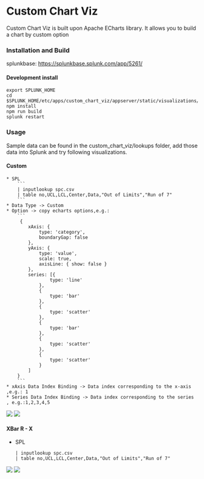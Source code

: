 # Custom Chart Viz
Custom Chart Viz is built upon Apache ECharts library. It allows you to build a chart by custom option

### Installation and Build
splunkbase:   https://splunkbase.splunk.com/app/5261/

#### Development install
```
export SPLUNK_HOME
cd $SPLUNK_HOME/etc/apps/custom_chart_viz/appserver/static/visualizations/custom_chart_viz
npm install
npm run build
splunk restart
```


### Usage
Sample data can be found in the custom_chart_viz/lookups folder, add those data into Splunk and try following visualizations.


#### Custom
    * SPL
        ```
        | inputlookup spc.csv
        | table no,UCL,LCL,Center,Data,"Out of Limits","Run of 7"
        ```
    * Data Type -> Custom
    * Option -> copy echarts options,e.g.:
        ```
         {  
            xAxis: {
                type: 'category',
                boundaryGap: false
            }, 
            yAxis: {
                type: 'value',
                scale: true,
                axisLine: { show: false }
            },
            series: [{ 
                    type: 'line'
                },
                { 
                    type: 'bar'
                },
                { 
                    type: 'scatter'
                },
                { 
                    type: 'bar' 
                },
                { 
                    type: 'scatter' 
                },
                {
                    type: 'scatter' 
                }
            ]
        }   
        ```
    * xAxis Data Index Binding -> Data index corresponding to the x-axis ,e.g.: 1
    * Series Data Index Binding -> Data index corresponding to the series , e.g.:1,2,3,4,5
![](https://raw.githubusercontent.com/bingyun123/splunk_spc_echarts/master/_screenshot/2.png)
![](https://raw.githubusercontent.com/bingyun123/splunk_spc_echarts/master/_screenshot/3.png)



#### XBar R - X
   * SPL
        ```
        | inputlookup spc.csv
        | table no,UCL,LCL,Center,Data,"Out of Limits","Run of 7"
        ```
![](https://raw.githubusercontent.com/bingyun123/splunk_spc_echarts/master/_screenshot/1.png)
![](https://raw.githubusercontent.com/bingyun123/splunk_spc_echarts/master/_screenshot/xbar_r_x.png)

